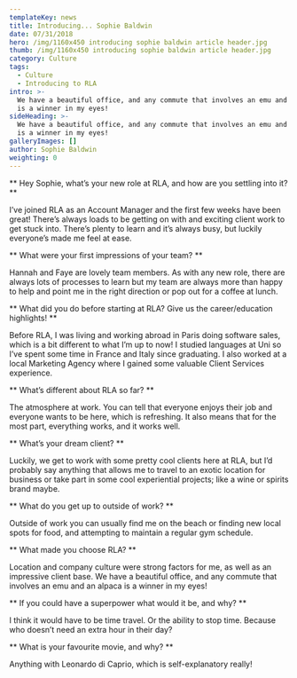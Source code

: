 ```yaml
---
templateKey: news
title: Introducing... Sophie Baldwin
date: 07/31/2018
hero: /img/1160x450 introducing sophie baldwin article header.jpg
thumb: /img/1160x450 introducing sophie baldwin article header.jpg
category: Culture
tags:
  - Culture
  - Introducing to RLA
intro: >-
  We have a beautiful office, and any commute that involves an emu and an alpaca
  is a winner in my eyes!
sideHeading: >-
  We have a beautiful office, and any commute that involves an emu and an alpaca
  is a winner in my eyes!
galleryImages: []
author: Sophie Baldwin
weighting: 0
---
```

** Hey Sophie, what’s your new role at RLA, and how are you settling into it? **



I’ve joined RLA as an Account Manager and the first few weeks have been great! There’s always loads to be getting on with and exciting client work to get stuck into. There’s plenty to learn and it’s always busy, but luckily everyone’s made me feel at ease. 



** What were your first impressions of your team? **

Hannah and Faye are lovely team members. As with any new role, there are always lots of processes to learn but my team are always more than happy to help and point me in the right direction or pop out for a coffee at lunch. 



** What did you do before starting at RLA? Give us the career/education highlights! **



Before RLA, I was living and working abroad in Paris doing software sales, which is a bit different to what I’m up to now! I studied languages at Uni so I’ve spent some time in France and Italy since graduating. I also worked at a local Marketing Agency where I gained some valuable Client Services experience. 



** What’s different about RLA so far? **



The atmosphere at work. You can tell that everyone enjoys their job and everyone wants to be here, which is refreshing. It also means that for the most part, everything works, and it works well. 



** What’s your dream client? **

Luckily, we get to work with some pretty cool clients here at RLA, but I’d probably say anything that allows me to travel to an exotic location for business or take part in some cool experiential projects; like a wine or spirits brand maybe. 



** What do you get up to outside of work? **

Outside of work you can usually find me on the beach or finding new local spots for food, and attempting to maintain a regular gym schedule. 



** What made you choose RLA? **



Location and company culture were strong factors for me, as well as an impressive client base. We have a beautiful office, and any commute that involves an emu and an alpaca is a winner in my eyes! 



** If you could have a superpower what would it be, and why? **

I think it would have to be time travel. Or the ability to stop time. Because who doesn’t need an extra hour in their day?



** What is your favourite movie, and why? **

Anything with Leonardo di Caprio, which is self-explanatory really!
